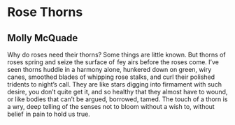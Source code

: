 # Rose Thorns
## Molly McQuade
Why do roses need their thorns?
Some things are little known.
But thorns of roses
spring and seize the surface
of  fey airs
before the roses come.
I’ve seen thorns huddle in a harmony alone,
hunkered down on green, wiry canes,
smoothed blades of whipping rose stalks,
and curl their polished tridents
to night’s call.
They are like stars
digging into firmament
with such desire,
you don’t quite get it,
and so healthy that
they almost have to wound,
or like bodies that can’t be argued,
borrowed, tamed.
The touch of a thorn
is a wry, deep telling
of the senses not to bloom
without a wish to,
without belief  in pain
to hold us true.